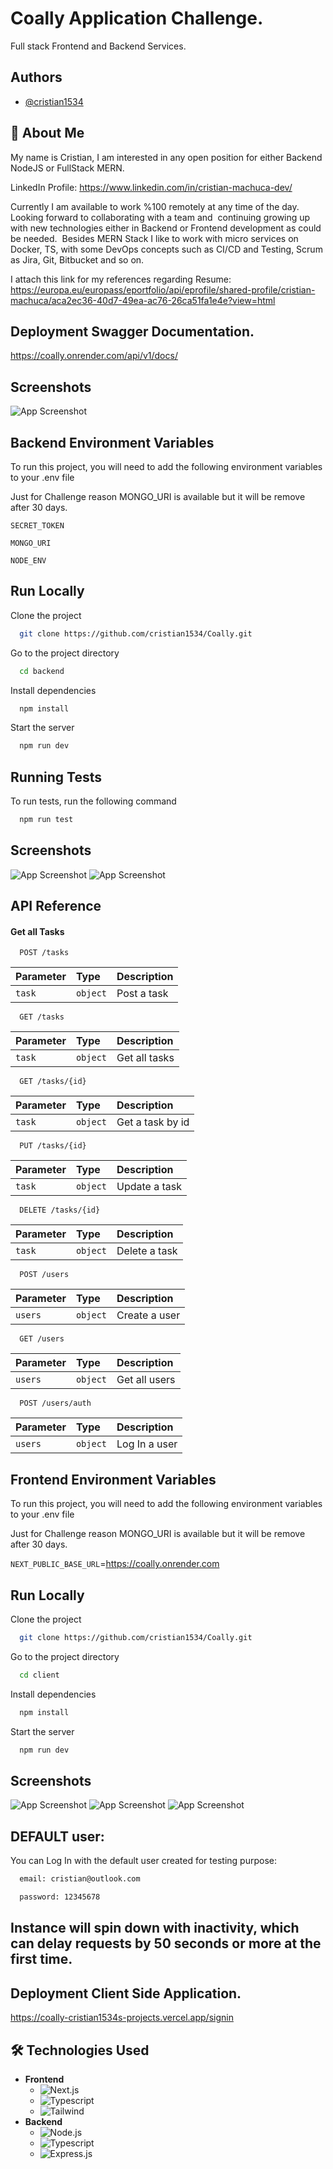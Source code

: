 
# Coally Application Challenge.

Full stack Frontend and Backend Services.






## Authors

- [@cristian1534](https://github.com/cristian1534)


## 🚀 About Me
My name is Cristian, I am interested in any open position for either Backend NodeJS or FullStack MERN.

LinkedIn Profile: https://www.linkedin.com/in/cristian-machuca-dev/


Currently I am available to work %100 remotely at any time of the day. Looking forward to collaborating with a team and 
continuing growing up with new technologies either in Backend or Frontend development as could be needed. 
Besides MERN Stack I like to work with micro services on Docker, TS, with some DevOps concepts such as CI/CD and Testing, Scrum as Jira, Git, Bitbucket and so on.

I attach this link for my references regarding Resume: 
https://europa.eu/europass/eportfolio/api/eprofile/shared-profile/cristian-machuca/aca2ec36-40d7-49ea-ac76-26ca51fa1e4e?view=html



## Deployment Swagger Documentation.

https://coally.onrender.com/api/v1/docs/

## Screenshots

![App Screenshot](https://res.cloudinary.com/dutafv5us/image/upload/v1735557768/tr5gyfiqap8nfrabinor.png)


## Backend Environment Variables

To run this project, you will need to add the following environment variables to your .env file

Just for Challenge reason MONGO_URI is available but it will be remove after 30 days.

`SECRET_TOKEN`

`MONGO_URI`

`NODE_ENV`



## Run Locally

Clone the project

```bash
  git clone https://github.com/cristian1534/Coally.git
```

Go to the project directory

```bash
  cd backend
```

Install dependencies

```bash
  npm install
```

Start the server

```bash
  npm run dev
```


## Running Tests

To run tests, run the following command

```bash
  npm run test
```


## Screenshots

![App Screenshot](https://res.cloudinary.com/dutafv5us/image/upload/v1735557967/y3avn1ydll7n2viko0fy.png)
![App Screenshot](https://res.cloudinary.com/dutafv5us/image/upload/v1735558080/vfvc2rmx3jyhde5dzwsx.png)


## API Reference

#### Get all Tasks
```http
  POST /tasks
```

| Parameter | Type     | Description                |
| :-------- | :------- | :------------------------- |
| `task` | `object` | Post a task|

```http
  GET /tasks
```

| Parameter | Type     | Description                |
| :-------- | :------- | :------------------------- |
| `task` | `object` | Get all tasks|

```http
  GET /tasks/{id}
```

| Parameter | Type     | Description                |
| :-------- | :------- | :------------------------- |
| `task` | `object` | Get a task by id|

```http
  PUT /tasks/{id}
```

| Parameter | Type     | Description                |
| :-------- | :------- | :------------------------- |
| `task` | `object` | Update a task|

```http
  DELETE /tasks/{id}
```

| Parameter | Type     | Description                |
| :-------- | :------- | :------------------------- |
| `task` | `object` | Delete a task|

```http
  POST /users
```

| Parameter | Type     | Description                |
| :-------- | :------- | :------------------------- |
| `users` | `object` | Create a user|

```http
  GET /users
```

| Parameter | Type     | Description                |
| :-------- | :------- | :------------------------- |
| `users` | `object` | Get all users|

```http
  POST /users/auth
```

| Parameter | Type     | Description                |
| :-------- | :------- | :------------------------- |
| `users` | `object` | Log In a user|

## Frontend Environment Variables

To run this project, you will need to add the following environment variables to your .env file

Just for Challenge reason MONGO_URI is available but it will be remove after 30 days.

`NEXT_PUBLIC_BASE_URL`=https://coally.onrender.com



## Run Locally

Clone the project

```bash
  git clone https://github.com/cristian1534/Coally.git
```

Go to the project directory

```bash
  cd client
```

Install dependencies

```bash
  npm install
```

Start the server

```bash
  npm run dev
```

## Screenshots

![App Screenshot](https://res.cloudinary.com/dutafv5us/image/upload/v1735558854/gqr6do5vypoim6xh43iu.png)
![App Screenshot](https://res.cloudinary.com/dutafv5us/image/upload/v1735558928/qch9ucyxxmv0ewmgvbnc.png)
![App Screenshot](https://res.cloudinary.com/dutafv5us/image/upload/v1735558975/hegbukhjrspumyeaglbc.png)

## DEFAULT user:

You can Log In with the default user created for testing purpose:


```bash
  email: cristian@outlook.com
```
```bash
  password: 12345678
```
##  Instance will spin down with inactivity, which can delay requests by 50 seconds or more at the first time.


## Deployment Client Side Application.

https://coally-cristian1534s-projects.vercel.app/signin

## 🛠️ Technologies Used
- **Frontend**
  - ![Next.js](https://img.shields.io/badge/Next.js-000?logo=next.js&logoColor=white&style=for-the-badge)
  - ![Typescript](https://img.shields.io/badge/Typescript-000?logo=typescript&logoColor=white&style=for-the-badge)
  - ![Tailwind](https://img.shields.io/badge/Tailwind-000?logo=tailwind&logoColor=white&style=for-the-badge)
- **Backend**
  - ![Node.js](https://img.shields.io/badge/Node.js-339933?logo=node.js&logoColor=white&style=for-the-badge)
  - ![Typescript](https://img.shields.io/badge/Typescript-000?logo=typescript&logoColor=white&style=for-the-badge)
  - ![Express.js](https://img.shields.io/badge/Express.js-000000?logo=express&logoColor=white&style=for-the-badge)
